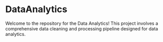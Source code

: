 # DataAnalytics 
Welcome to the repository for the Data Analytics! This project involves a comprehensive data cleaning and processing pipeline designed for data analytics.
